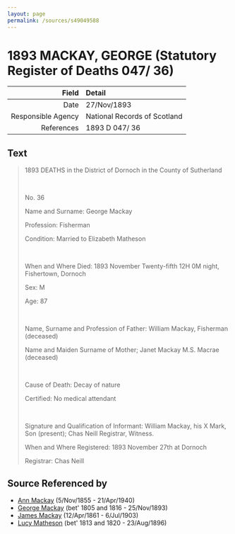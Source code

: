 ```yaml
---
layout: page
permalink: /sources/s49049588
---
```


# 1893 MACKAY, GEORGE (Statutory Register of Deaths 047/ 36)

Field | Detail
---:|:---
Date | 27/Nov/1893
Responsible Agency | National Records of Scotland
References | 1893 D 047/ 36

## Text

> 1893 DEATHS in the District of Dornoch in the County of Sutherland
>
> <br/>
>
> No. 36
>
> Name and Surname: George Mackay
>
> Profession: Fisherman
>
> Condition: Married to Elizabeth Matheson
>
> <br/>
>
> When and Where Died: 1893 November Twenty-fifth 12H 0M night, Fishertown, Dornoch
>
> Sex: M
>
> Age: 87
>
> <br/>
>
> Name, Surname and Profession of Father: William Mackay, Fisherman (deceased)
>
> Name and Maiden Surname of Mother; Janet Mackay M.S. Macrae (deceased)
>
> <br/>
>
> Cause of Death: Decay of nature
>
> Certified: No medical attendant
>
> <br/>
>
> Signature and Qualification of Informant: William Mackay, his X Mark, Son (present); Chas Neill Registrar, Witness.
>
> When and Where Registered: 1893 November 27th at Dornoch
>
> Registrar: Chas Neill
>

## Source Referenced by

* [Ann Mackay](../people/@74868546@-ann-mackay-b1855-11-5-d1940-4-21.md) (5/Nov/1855 - 21/Apr/1940)
* [George Mackay](../people/@33764614@-george-mackay-b1805~1816-d1893-11-25.md) (bet' 1805 and 1816 - 25/Nov/1893)
* [James Mackay](../people/@60572122@-james-mackay-b1861-4-12-d1903-7-6.md) (12/Apr/1861 - 6/Jul/1903)
* [Lucy Matheson](../people/@67811996@-lucy-matheson-b1813~1820-d1896-8-23.md) (bet' 1813 and 1820 - 23/Aug/1896)
